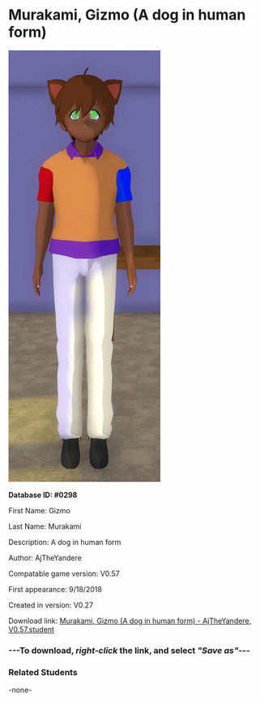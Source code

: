 # Murakami, Gizmo (A dog in human form)

<img src="../../Files/Images/Murakami, Gizmo (A dog in human form).png" title="Murakami, Gizmo (A dog in human form) - AjTheYandere, V0.57">

**Database ID: #0298**

First Name: Gizmo

Last Name: Murakami

Description: A dog in human form

Author: AjTheYandere

Compatable game version: V0.57

First appearance: 9/18/2018

Created in version: V0.27

Download link: <a href="https://raw.githubusercontent.com/Arbiter1223/Daigaku-Gurashi-Custom-Students/master/Files/Student%20Files/Murakami%2C%20Gizmo%20(A%20dog%20in%20human%20form)%20-%20AjTheYandere%2C%20V0.57.student">Murakami, Gizmo (A dog in human form) - AjTheYandere, V0.57.student</a>

### ---**To download, _right-click_ the link, and select _"Save as"_**---

### Related Students

-none-
